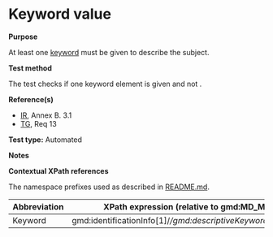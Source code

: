 
# Keyword value

**Purpose**	

At least one [keyword](#keyword) must be given to describe the subject.

**Test method**	

The test checks if one keyword element is given and not .

**Reference(s)**	 

* [IR](./README.md#IR), Annex B. 3.1 
* [TG](./README.md#TG), Req 13

**Test type:** Automated

**Notes**

**Contextual XPath references**

The namespace prefixes used as described in [README.md](./README.md#namespaces).

Abbreviation                                   |  XPath expression (relative to gmd:MD_Metadata)
-----------------------------------------------| -------------------------------------------------------------------------
<a name="keyword"></a> Keyword  | gmd:identificationInfo[1]/*/gmd:descriptiveKeywords/*/gmd:keyword


